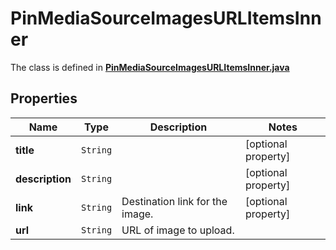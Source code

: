 

# PinMediaSourceImagesURLItemsInner

The class is defined in **[PinMediaSourceImagesURLItemsInner.java](../../src/main/java/org/openapitools/model/PinMediaSourceImagesURLItemsInner.java)**

## Properties

Name | Type | Description | Notes
------------ | ------------- | ------------- | -------------
**title** | `String` |  |  [optional property]
**description** | `String` |  |  [optional property]
**link** | `String` | Destination link for the image. |  [optional property]
**url** | `String` | URL of image to upload. | 







